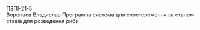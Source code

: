 ПЗПІ-21-5  
Воропаєв Владислав
Програмна система для спостереження за станом ставів для розведення риби  
